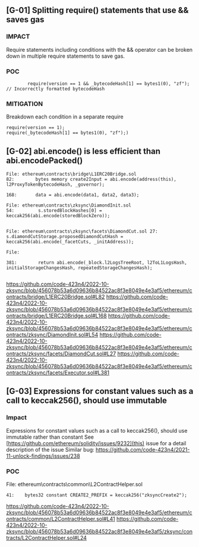 ## [G-01] Splitting require() statements that use && saves gas

### IMPACT

Require statements including conditions with the && operator can be broken down in
multiple require statements to save gas.

### POC 


```
        require(version == 1 && _bytecodeHash[1] == bytes1(0), "zf"); // Incorrectly formatted bytecodeHash
```

### MITIGATION

Breakdown each condition in a separate require
```console
require(version == 1);
require(_bytecodeHash[1] == bytes1(0), "zf");)
``` 


## [G-02] abi.encode() is less efficient than abi.encodePacked()

```
File: ethereum\contracts\bridge\L1ERC20Bridge.sol
82:        bytes memory create2Input = abi.encode(address(this), l2ProxyTokenBytecodeHash, _governor);

168:       data = abi.encode(data1, data2, data3);

File: ethereum\contracts\zksync\DiamondInit.sol
54:         s.storedBlockHashes[0] = keccak256(abi.encode(storedBlockZero));


File: ethereum\contracts\zksync\facets\DiamondCut.sol 27:      s.diamondCutStorage.proposedDiamondCutHash = keccak256(abi.encode(_facetCuts, _initAddress));

File:

381:        return abi.encode(_block.l2LogsTreeRoot, l2ToL1LogsHash, initialStorageChangesHash, repeatedStorageChangesHash);


```




https://github.com/code-423n4/2022-10-zksync/blob/456078b53a6d09636b84522ac8f3e8049e4e3af5/ethereum/contracts/bridge/L1ERC20Bridge.sol#L82
https://github.com/code-423n4/2022-10-zksync/blob/456078b53a6d09636b84522ac8f3e8049e4e3af5/ethereum/contracts/bridge/L1ERC20Bridge.sol#L168
https://github.com/code-423n4/2022-10-zksync/blob/456078b53a6d09636b84522ac8f3e8049e4e3af5/ethereum/contracts/zksync/DiamondInit.sol#L54
https://github.com/code-423n4/2022-10-zksync/blob/456078b53a6d09636b84522ac8f3e8049e4e3af5/ethereum/contracts/zksync/facets/DiamondCut.sol#L27
https://github.com/code-423n4/2022-10-zksync/blob/456078b53a6d09636b84522ac8f3e8049e4e3af5/ethereum/contracts/zksync/facets/Executor.sol#L381


## [G-03] Expressions for constant values such as a call to keccak256(), should use immutable 
### Impact
Expressions for constant values such as a call to keccak256(), should use immutable rather than constant
See [https://github.com/ethereum/solidity/issues/9232](this) issue for a detail description of the issue
Similar bug: https://github.com/code-423n4/2021-11-unlock-findings/issues/238

### POC

File: ethereum\contracts\common\L2ContractHelper.sol
```
41:    bytes32 constant CREATE2_PREFIX = keccak256("zksyncCreate2");

```
https://github.com/code-423n4/2022-10-zksync/blob/456078b53a6d09636b84522ac8f3e8049e4e3af5/ethereum/contracts/common/L2ContractHelper.sol#L41
https://github.com/code-423n4/2022-10-zksync/blob/456078b53a6d09636b84522ac8f3e8049e4e3af5/zksync/contracts/L2ContractHelper.sol#L24
